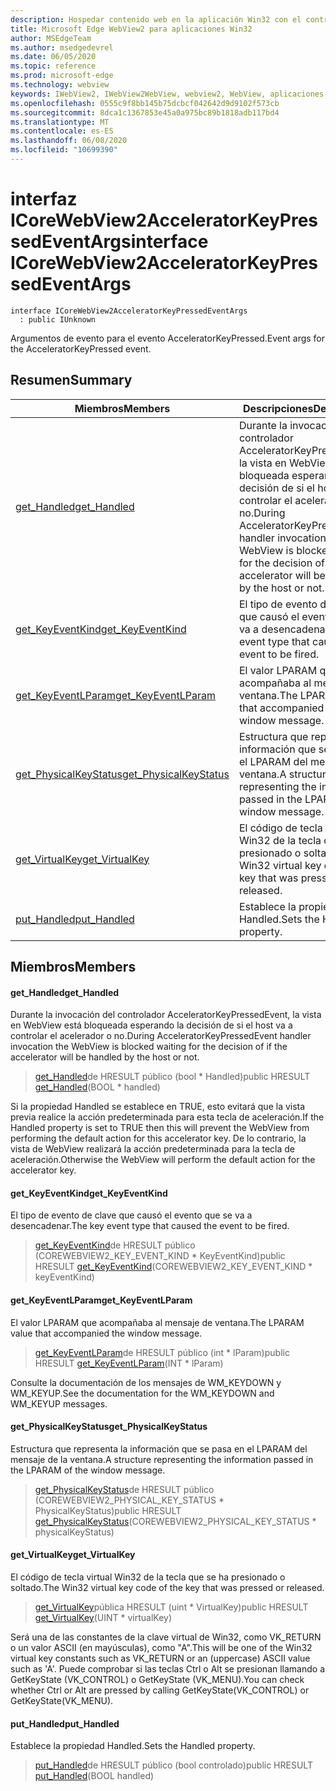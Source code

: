 ```yaml
---
description: Hospedar contenido web en la aplicación Win32 con el control Microsoft Edge WebView2
title: Microsoft Edge WebView2 para aplicaciones Win32
author: MSEdgeTeam
ms.author: msedgedevrel
ms.date: 06/05/2020
ms.topic: reference
ms.prod: microsoft-edge
ms.technology: webview
keywords: IWebView2, IWebView2WebView, webview2, WebView, aplicaciones Win32, Win32, Edge, ICoreWebView2, ICoreWebView2Controller, control de explorador, HTML Edge
ms.openlocfilehash: 0555c9f8bb145b75dcbcf042642d9d9102f573cb
ms.sourcegitcommit: 8dca1c1367853e45a0a975bc89b1818adb117bd4
ms.translationtype: MT
ms.contentlocale: es-ES
ms.lasthandoff: 06/08/2020
ms.locfileid: "10699390"
---
```

# <span data-ttu-id="6fd05-104">interfaz ICoreWebView2AcceleratorKeyPressedEventArgs</span><span class="sxs-lookup"><span data-stu-id="6fd05-104">interface ICoreWebView2AcceleratorKeyPressedEventArgs</span></span> 

```
interface ICoreWebView2AcceleratorKeyPressedEventArgs
  : public IUnknown
```

<span data-ttu-id="6fd05-105">Argumentos de evento para el evento AcceleratorKeyPressed.</span><span class="sxs-lookup"><span data-stu-id="6fd05-105">Event args for the AcceleratorKeyPressed event.</span></span>

## <span data-ttu-id="6fd05-106">Resumen</span><span class="sxs-lookup"><span data-stu-id="6fd05-106">Summary</span></span>

 <span data-ttu-id="6fd05-107">Miembros</span><span class="sxs-lookup"><span data-stu-id="6fd05-107">Members</span></span>                        | <span data-ttu-id="6fd05-108">Descripciones</span><span class="sxs-lookup"><span data-stu-id="6fd05-108">Descriptions</span></span>
--------------------------------|---------------------------------------------
[<span data-ttu-id="6fd05-109">get_Handled</span><span class="sxs-lookup"><span data-stu-id="6fd05-109">get_Handled</span></span>](#get_handled) | <span data-ttu-id="6fd05-110">Durante la invocación del controlador AcceleratorKeyPressedEvent, la vista en WebView está bloqueada esperando la decisión de si el host va a controlar el acelerador o no.</span><span class="sxs-lookup"><span data-stu-id="6fd05-110">During AcceleratorKeyPressedEvent handler invocation the WebView is blocked waiting for the decision of if the accelerator will be handled by the host or not.</span></span>
[<span data-ttu-id="6fd05-111">get_KeyEventKind</span><span class="sxs-lookup"><span data-stu-id="6fd05-111">get_KeyEventKind</span></span>](#get_keyeventkind) | <span data-ttu-id="6fd05-112">El tipo de evento de clave que causó el evento que se va a desencadenar.</span><span class="sxs-lookup"><span data-stu-id="6fd05-112">The key event type that caused the event to be fired.</span></span>
[<span data-ttu-id="6fd05-113">get_KeyEventLParam</span><span class="sxs-lookup"><span data-stu-id="6fd05-113">get_KeyEventLParam</span></span>](#get_keyeventlparam) | <span data-ttu-id="6fd05-114">El valor LPARAM que acompañaba al mensaje de ventana.</span><span class="sxs-lookup"><span data-stu-id="6fd05-114">The LPARAM value that accompanied the window message.</span></span>
[<span data-ttu-id="6fd05-115">get_PhysicalKeyStatus</span><span class="sxs-lookup"><span data-stu-id="6fd05-115">get_PhysicalKeyStatus</span></span>](#get_physicalkeystatus) | <span data-ttu-id="6fd05-116">Estructura que representa la información que se pasa en el LPARAM del mensaje de la ventana.</span><span class="sxs-lookup"><span data-stu-id="6fd05-116">A structure representing the information passed in the LPARAM of the window message.</span></span>
[<span data-ttu-id="6fd05-117">get_VirtualKey</span><span class="sxs-lookup"><span data-stu-id="6fd05-117">get_VirtualKey</span></span>](#get_virtualkey) | <span data-ttu-id="6fd05-118">El código de tecla virtual Win32 de la tecla que se ha presionado o soltado.</span><span class="sxs-lookup"><span data-stu-id="6fd05-118">The Win32 virtual key code of the key that was pressed or released.</span></span>
[<span data-ttu-id="6fd05-119">put_Handled</span><span class="sxs-lookup"><span data-stu-id="6fd05-119">put_Handled</span></span>](#put_handled) | <span data-ttu-id="6fd05-120">Establece la propiedad Handled.</span><span class="sxs-lookup"><span data-stu-id="6fd05-120">Sets the Handled property.</span></span>

## <span data-ttu-id="6fd05-121">Miembros</span><span class="sxs-lookup"><span data-stu-id="6fd05-121">Members</span></span>

#### <span data-ttu-id="6fd05-122">get_Handled</span><span class="sxs-lookup"><span data-stu-id="6fd05-122">get_Handled</span></span> 

<span data-ttu-id="6fd05-123">Durante la invocación del controlador AcceleratorKeyPressedEvent, la vista en WebView está bloqueada esperando la decisión de si el host va a controlar el acelerador o no.</span><span class="sxs-lookup"><span data-stu-id="6fd05-123">During AcceleratorKeyPressedEvent handler invocation the WebView is blocked waiting for the decision of if the accelerator will be handled by the host or not.</span></span>

> <span data-ttu-id="6fd05-124">[get_Handled](#get_handled)de HRESULT público (bool \* Handled)</span><span class="sxs-lookup"><span data-stu-id="6fd05-124">public HRESULT [get_Handled](#get_handled)(BOOL \* handled)</span></span>

<span data-ttu-id="6fd05-125">Si la propiedad Handled se establece en TRUE, esto evitará que la vista previa realice la acción predeterminada para esta tecla de aceleración.</span><span class="sxs-lookup"><span data-stu-id="6fd05-125">If the Handled property is set to TRUE then this will prevent the WebView from performing the default action for this accelerator key.</span></span> <span data-ttu-id="6fd05-126">De lo contrario, la vista de WebView realizará la acción predeterminada para la tecla de aceleración.</span><span class="sxs-lookup"><span data-stu-id="6fd05-126">Otherwise the WebView will perform the default action for the accelerator key.</span></span>

#### <span data-ttu-id="6fd05-127">get_KeyEventKind</span><span class="sxs-lookup"><span data-stu-id="6fd05-127">get_KeyEventKind</span></span> 

<span data-ttu-id="6fd05-128">El tipo de evento de clave que causó el evento que se va a desencadenar.</span><span class="sxs-lookup"><span data-stu-id="6fd05-128">The key event type that caused the event to be fired.</span></span>

> <span data-ttu-id="6fd05-129">[get_KeyEventKind](#get_keyeventkind)de HRESULT público (COREWEBVIEW2_KEY_EVENT_KIND \* KeyEventKind)</span><span class="sxs-lookup"><span data-stu-id="6fd05-129">public HRESULT [get_KeyEventKind](#get_keyeventkind)(COREWEBVIEW2_KEY_EVENT_KIND \* keyEventKind)</span></span>

#### <span data-ttu-id="6fd05-130">get_KeyEventLParam</span><span class="sxs-lookup"><span data-stu-id="6fd05-130">get_KeyEventLParam</span></span> 

<span data-ttu-id="6fd05-131">El valor LPARAM que acompañaba al mensaje de ventana.</span><span class="sxs-lookup"><span data-stu-id="6fd05-131">The LPARAM value that accompanied the window message.</span></span>

> <span data-ttu-id="6fd05-132">[get_KeyEventLParam](#get_keyeventlparam)de HRESULT público (int \* lParam)</span><span class="sxs-lookup"><span data-stu-id="6fd05-132">public HRESULT [get_KeyEventLParam](#get_keyeventlparam)(INT \* lParam)</span></span>

<span data-ttu-id="6fd05-133">Consulte la documentación de los mensajes de WM_KEYDOWN y WM_KEYUP.</span><span class="sxs-lookup"><span data-stu-id="6fd05-133">See the documentation for the WM_KEYDOWN and WM_KEYUP messages.</span></span>

#### <span data-ttu-id="6fd05-134">get_PhysicalKeyStatus</span><span class="sxs-lookup"><span data-stu-id="6fd05-134">get_PhysicalKeyStatus</span></span> 

<span data-ttu-id="6fd05-135">Estructura que representa la información que se pasa en el LPARAM del mensaje de la ventana.</span><span class="sxs-lookup"><span data-stu-id="6fd05-135">A structure representing the information passed in the LPARAM of the window message.</span></span>

> <span data-ttu-id="6fd05-136">[get_PhysicalKeyStatus](#get_physicalkeystatus)de HRESULT público (COREWEBVIEW2_PHYSICAL_KEY_STATUS \* PhysicalKeyStatus)</span><span class="sxs-lookup"><span data-stu-id="6fd05-136">public HRESULT [get_PhysicalKeyStatus](#get_physicalkeystatus)(COREWEBVIEW2_PHYSICAL_KEY_STATUS \* physicalKeyStatus)</span></span>

#### <span data-ttu-id="6fd05-137">get_VirtualKey</span><span class="sxs-lookup"><span data-stu-id="6fd05-137">get_VirtualKey</span></span> 

<span data-ttu-id="6fd05-138">El código de tecla virtual Win32 de la tecla que se ha presionado o soltado.</span><span class="sxs-lookup"><span data-stu-id="6fd05-138">The Win32 virtual key code of the key that was pressed or released.</span></span>

> <span data-ttu-id="6fd05-139">[get_VirtualKey](#get_virtualkey)pública HRESULT (uint \* VirtualKey)</span><span class="sxs-lookup"><span data-stu-id="6fd05-139">public HRESULT [get_VirtualKey](#get_virtualkey)(UINT \* virtualKey)</span></span>

<span data-ttu-id="6fd05-140">Será una de las constantes de la clave virtual de Win32, como VK_RETURN o un valor ASCII (en mayúsculas), como "A".</span><span class="sxs-lookup"><span data-stu-id="6fd05-140">This will be one of the Win32 virtual key constants such as VK_RETURN or an (uppercase) ASCII value such as 'A'.</span></span> <span data-ttu-id="6fd05-141">Puede comprobar si las teclas Ctrl o Alt se presionan llamando a GetKeyState (VK_CONTROL) o GetKeyState (VK_MENU).</span><span class="sxs-lookup"><span data-stu-id="6fd05-141">You can check whether Ctrl or Alt are pressed by calling GetKeyState(VK_CONTROL) or GetKeyState(VK_MENU).</span></span>

#### <span data-ttu-id="6fd05-142">put_Handled</span><span class="sxs-lookup"><span data-stu-id="6fd05-142">put_Handled</span></span> 

<span data-ttu-id="6fd05-143">Establece la propiedad Handled.</span><span class="sxs-lookup"><span data-stu-id="6fd05-143">Sets the Handled property.</span></span>

> <span data-ttu-id="6fd05-144">[put_Handled](#put_handled)de HRESULT público (bool controlado)</span><span class="sxs-lookup"><span data-stu-id="6fd05-144">public HRESULT [put_Handled](#put_handled)(BOOL handled)</span></span>

